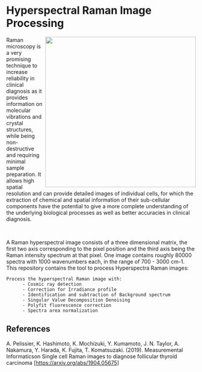 # Hyperspectral Raman Image Processing

<img align="right" src="https://raw.githubusercontent.com/Aurelien-Pelissier/Raman-Imaging-Processing/master/img/Hyperspectral-Image.png" width=400>
Raman microscopy is a very promising technique to increase reliability in clinical diagnosis as it provides information on molecular vibrations and crystal structures, while being non-destructive and requiring minimal sample preparation. It allows high spatial resolution and can provide detailed images of individual cells, for which the extraction of chemical and spatial information of their sub-cellular components have the potential to give a more complete understanding of the underlying biological processes as well as better accuracies in clinical diagnosis. 


&nbsp;



A Raman hyperspectral image consists of a three dimensional matrix, the first two axis corresponding to the pixel position and the third axis being the Raman intensity spectrum at that pixel. One image contains roughly 80000 spectra with 1000 wavenumbers each, in the range of 700 - 3000 cm-1. This repository contains the tool to process Hyperspectra Raman images:
       
    Process the hyperspectral Raman image with:  
          - Cosmic ray detection
          - Correction for Irradiance profile
          - Identification and subtraction of Background spectrum
          - Singular Value Decomposition Denoising
          - Polyfit fluorescence correction
          - Spectra area normalization
        
        
## References

A. Pelissier, K. Hashimoto, K. Mochizuki, Y. Kumamoto, J. N. Taylor, A. Nakamura, Y. Harada, K. Fujita, T. Komatsuzaki. (2019). Measuremental Informaticson Single cell Raman images to diagnose follicular thyroid carcinoma [https://arxiv.org/abs/1904.05675]
